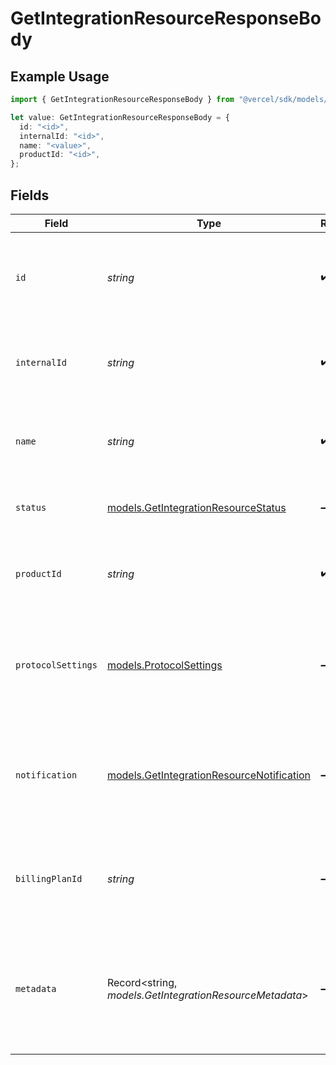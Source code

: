 # GetIntegrationResourceResponseBody

## Example Usage

```typescript
import { GetIntegrationResourceResponseBody } from "@vercel/sdk/models/getintegrationresourceop.js";

let value: GetIntegrationResourceResponseBody = {
  id: "<id>",
  internalId: "<id>",
  name: "<value>",
  productId: "<id>",
};
```

## Fields

| Field                                                                                        | Type                                                                                         | Required                                                                                     | Description                                                                                  |
| -------------------------------------------------------------------------------------------- | -------------------------------------------------------------------------------------------- | -------------------------------------------------------------------------------------------- | -------------------------------------------------------------------------------------------- |
| `id`                                                                                         | *string*                                                                                     | :heavy_check_mark:                                                                           | The ID provided by the 3rd party provider for the given resource                             |
| `internalId`                                                                                 | *string*                                                                                     | :heavy_check_mark:                                                                           | The ID assigned by Vercel for the given resource                                             |
| `name`                                                                                       | *string*                                                                                     | :heavy_check_mark:                                                                           | The name of the resource as it is recorded in Vercel                                         |
| `status`                                                                                     | [models.GetIntegrationResourceStatus](../models/getintegrationresourcestatus.md)             | :heavy_minus_sign:                                                                           | The current status of the resource                                                           |
| `productId`                                                                                  | *string*                                                                                     | :heavy_check_mark:                                                                           | The ID of the product the resource is derived from                                           |
| `protocolSettings`                                                                           | [models.ProtocolSettings](../models/protocolsettings.md)                                     | :heavy_minus_sign:                                                                           | Any settings provided for the resource to support its product's protocols                    |
| `notification`                                                                               | [models.GetIntegrationResourceNotification](../models/getintegrationresourcenotification.md) | :heavy_minus_sign:                                                                           | The notification, if set, displayed to the user when viewing the resource in Vercel          |
| `billingPlanId`                                                                              | *string*                                                                                     | :heavy_minus_sign:                                                                           | The ID of the billing plan the resource is subscribed to, if applicable                      |
| `metadata`                                                                                   | Record<string, *models.GetIntegrationResourceMetadata*>                                      | :heavy_minus_sign:                                                                           | The configured metadata for the resource as defined by its product's Metadata Schema         |